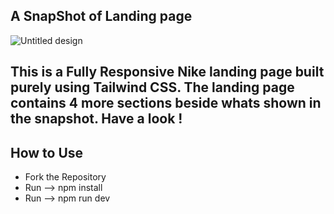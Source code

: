 ## A SnapShot of Landing page

![Untitled design](https://github.com/Sapnil-Bhowmick/NIKE-Landing-Page/assets/118714419/aa949d40-2c0f-4c61-868e-43ed554e9667)


## This is a Fully Responsive Nike landing page built purely using Tailwind CSS. The landing page contains 4 more sections beside whats shown in the snapshot. **Have a look !**

## How to Use

* Fork the Repository
* Run --> npm install
* Run --> npm run dev




